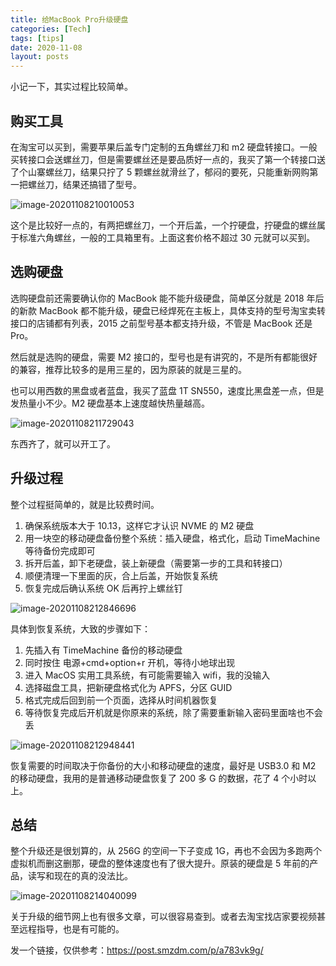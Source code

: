 ```yaml
---
title: 给MacBook Pro升级硬盘
categories: [Tech]
tags: [tips]
date: 2020-11-08
layout: posts
---
```


小记一下，其实过程比较简单。

## 购买工具

在淘宝可以买到，需要苹果后盖专门定制的五角螺丝刀和 m2 硬盘转接口。一般买转接口会送螺丝刀，但是需要螺丝还是要品质好一点的，我买了第一个转接口送了个山寨螺丝刀，结果只拧了 5 颗螺丝就滑丝了，郁闷的要死，只能重新网购第一把螺丝刀，结果还搞错了型号。

![image-20201108210010053](https://tobyqin.github.io/images/image-20201108210010053.png)

这个是比较好一点的，有两把螺丝刀，一个开后盖，一个拧硬盘，拧硬盘的螺丝属于标准六角螺丝，一般的工具箱里有。上面这套价格不超过 30 元就可以买到。

## 选购硬盘

选购硬盘前还需要确认你的 MacBook 能不能升级硬盘，简单区分就是 2018 年后的新款 MacBook 都不能升级，硬盘已经焊死在主板上，具体支持的型号淘宝卖转接口的店铺都有列表，2015 之前型号基本都支持升级，不管是 MacBook 还是 Pro。

然后就是选购的硬盘，需要 M2 接口的，型号也是有讲究的，不是所有都能很好的兼容，推荐比较多的是用三星的，因为原装的就是三星的。

也可以用西数的黑盘或者蓝盘，我买了蓝盘 1T SN550，速度比黑盘差一点，但是发热量小不少。M2 硬盘基本上速度越快热量越高。

![image-20201108211729043](https://tobyqin.github.io/images/image-20201108211729043.png)

东西齐了，就可以开工了。

## 升级过程

整个过程挺简单的，就是比较费时间。

1. 确保系统版本大于 10.13，这样它才认识 NVME 的 M2 硬盘
2. 用一块空的移动硬盘备份整个系统：插入硬盘，格式化，启动 TimeMachine 等待备份完成即可
3. 拆开后盖，卸下老硬盘，装上新硬盘（需要第一步的工具和转接口）
4. 顺便清理一下里面的灰，合上后盖，开始恢复系统
5. 恢复完成后确认系统 OK 后再拧上螺丝钉

![image-20201108212846696](https://tobyqin.github.io/images/image-20201108212846696.png)

具体到恢复系统，大致的步骤如下：

1. 先插入有 TimeMachine 备份的移动硬盘
2. 同时按住 电源+cmd+option+r 开机，等待小地球出现
3. 进入 MacOS 实用工具系统，有可能需要输入 wifi，我的没输入
4. 选择磁盘工具，把新硬盘格式化为 APFS，分区 GUID
5. 格式完成后回到前一个页面，选择从时间机器恢复
6. 等待恢复完成后开机就是你原来的系统，除了需要重新输入密码里面啥也不会丢

![image-20201108212948441](https://tobyqin.github.io/images/image-20201108212948441.png)

恢复需要的时间取决于你备份的大小和移动硬盘的速度，最好是 USB3.0 和 M2 的移动硬盘，我用的是普通移动硬盘恢复了 200 多 G 的数据，花了 4 个小时以上。

## 总结

整个升级还是很划算的，从 256G 的空间一下子变成 1G，再也不会因为多跑两个虚拟机而删这删那，硬盘的整体速度也有了很大提升。原装的硬盘是 5 年前的产品，读写和现在的真的没法比。

![image-20201108214040099](https://tobyqin.github.io/images/image-20201108214040099.png)

关于升级的细节网上也有很多文章，可以很容易查到。或者去淘宝找店家要视频甚至远程指导，也是有可能的。

发一个链接，仅供参考：https://post.smzdm.com/p/a783vk9g/
